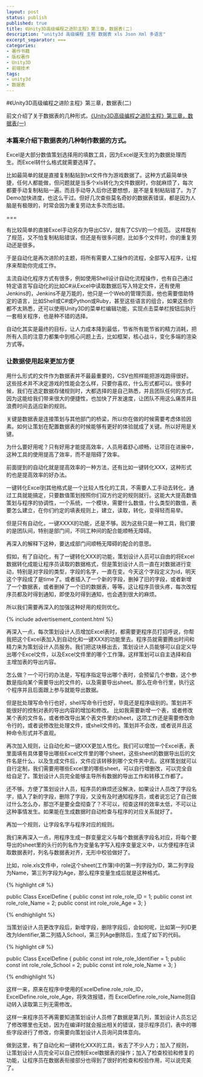 ```yaml
---
layout: post
status: publish
published: true
title: 《Unity3D高级编程之进阶主程》第三章，数据表(二)
description: "unity3d 高级编程 主程 数据表 xls Json Xml 多语言"
excerpt_separator: ===
categories:
- 著作书籍
- 版权著作
- Unity3D
- 前端技术
tags:
- unity3d
- 数据表
---
```



#《Unity3D高级编程之进阶主程》第三章，数据表(二)

前文介绍了关于数据表的几种形式。[《Unity3D高级编程之进阶主程》第三章，数据表(一)](http://www.luzexi.com/%E7%89%88%E6%9D%83%E8%91%97%E4%BD%9C/unity3d/%E5%89%8D%E7%AB%AF%E6%8A%80%E6%9C%AF/2018/07/09/Unity3D%E9%AB%98%E7%BA%A7%E7%BC%96%E7%A8%8B%E4%B9%8B%E8%BF%9B%E9%98%B6%E4%B8%BB%E7%A8%8B-%E6%95%B0%E6%8D%AE%E8%A1%A81.html)

### 本篇来介绍下数据表的几种制作数据的方式。

Excel是大部分数值策划选择用的填数工具，因为Excel是天生的为数据处理而生。而Excel转什么格式就需要选择了。

比如最简单的就是直接复制黏贴到txt文件作为游戏数据了。这种方式最简单快捷，任何人都能做，但问题就是当多个xls转化为文件数据时，你就麻烦了，每次都要手动复制粘贴一遍。而且手动导入后你还要想想，是不是复制粘贴错了。为了Demo加快进度，也这么干过。但好几次查些莫名奇妙的数据表错误，都是因为人脑是有极限的，时常会因为重复劳动太多次而出错。

===

有比较简单的直接Excel手动另存为导出CSV，就有了CSV的一个规范。
这样既有了规范，又不怕复制粘贴错误，但还是有很多问题，比如多个文件时，你的重复劳动还是很多。

于是自动化是再次进阶的主题，将所有需要人工操作的流程，全部写入程序，让程序来帮助你完成工作。

主流自动化程序方式有很多，例如使用Shell设计自动化流程操作，也有自己通过特定语言写自动化的比如C#从Excel中读取数据后写入特定文件，还有使用Jenkins的，Jenkins不是万能的，他只是一个Web的管理页面，他也需要借助特定的语言，比如Shell或C#或Python或Ruby，甚至这些语言的组合，如果这些你都不太熟悉，还可以使用Unity3D的菜单栏编辑功能，实现点击菜单栏按钮后执行一套相关程序，也是种不错的选择。

自动化其实是最终的目标，让人力成本降到最低，节省所有能节省的精力消耗，把所有人员的注意力都集中到核心问题上去，比如框架，核心战斗，变化多端的渲染方式等。

### 让数据使用起来更加方便

用什么形式的文件作为数据表并不最最重要的，CSV也照样能把游戏跑得很好。这些技术并不决定游戏的性能会怎么样，只要你喜欢，什么形式都可以。很多时候，我们在选定数据存储规则时，大都选择的是自己熟悉，并且团队任何的方式。因为这能给我们带来很大的便捷性，也加快了开发速度，让团队不用这么痛苦并且浪费时间去适应新的规则。

关键是数据表是连接策划与其他部门的桥梁，所以你在做的时候需要考虑体验因素。如何让策划在配置数据表的时候能够有更好的体验就成了关键。所以好用是关键。

为什么要好用呢？只有好用才能提高效率，人员用着舒心顺畅，让项目在进展中，这种工具的使用提高了效率，而不是阻碍了效率。

前面提到的自动化就是提高效率的一种方法，还有比如一键转化XXX，这种形式的也是提高效率的好办法。

一键转化Excel到其他格式是一个比较人性化的工具，不需要人工手动去转化，通过工具就能搞定，只要数值策划按照你们双方约定的规则就行。这能大大提高数值策划与程序的协调性，一个系统，一个模块，需要什么数值，什么类型的数值，表要怎么建立，在你们约定的填表规则上，建立，读取，转化，变得轻而易举。

但是只有自动化，一键XXXX的功能，还是不够。因为这些只是一种工具，我们要的是团队间，特别是部门间，不同工种间的配合能顺畅无障碍。

再深入的解释下这种，要达成部门间顺畅无障碍的配合的意思。

假如，有了自动化，有了一键转化XXX的功能，策划设计人员可以自由的将Excel数据转化成能让程序员读取的数据格式，但是策划设计人员一直在对数据进行变动，特别是对字段的类型，字段的名字，一直在变。今天这个字段定义为id，明天这个字段成了是time了。或者插入了一个新的字段，删掉了旧的字段，或者新增了一个数据表，或者删掉了一个旧的数据表，等等。这让程序员很头疼，每次改程序员都及时得到通知，即使及时得到通知，也会遇到很大的麻烦。

所以我们需要再深入的加强这种好用的规则优化。

{% include advertisement_content.html %}

再深入一点，每次策划设计人员增加Excel表时，都需要更程序员打招呼说，你帮我把这个Excel表加入到自动化和一键XXX的功能里去。程序员就需要腾出时间和精力来为策划设计人员服务。我们把这块移出去，策划设计人员能够可以自定义导出哪个Excel文件，以及Excel文件里的哪个工作簿。这样策划可以自主选择和自主增加表的导出内容。

怎么做？一个可行的办法是，写程序指定导出哪个表时，会预留几个参数，这个参数是指向某个需要导出的文件的，以及需要导出sheet。那么在命令行里，执行这个程序并且后面跟上参与就能导出数据。

但是批处理写命令行也好，shell写命令行也好，毕竟还是程序级别的。策划并不能很好的控制对表的导出内容的增加和修改。
比如我需要新增一个表，或者修改某个表的文件名，或者修改导出某个表文件里的sheet，这项工作还是需要修改命令行的，或者说修改批处理文件，或shell文件的。策划并不会改，或者说并且这种命令形式并不直观。


再次加入规则，让自动化和一键XXX更加人性化。我们可以增加一个Excel表，表里面填有具体要导出哪些Excel文件里的哪个sheet，这些sheet的数据导出后的文件名是什么，以及生成文件后，文件应该转移到哪个文件夹中去。这样策划就可以自行定制，我们需要用哪些Excel里的哪些sheet，可以自行增删改，可以完全自给自足了。策划设计人员完全能够主导所有数据的导出工作和转移工作都了。

还不够。方便了策划设计人员，程序员的麻烦还没解决，如果设计人员改了字段名字，插入了新的字段，删除了字段，又没有及时通知程序员，或者说忘记了自己做过什么怎么办，那岂不是要全盘彻查了？不可以，彻查这样的效率太低，不可以让这种事情发生。如果能在生成数据时自动检查与程序的对应关系就好了。

再加一个规则，让字段名字与程序对应的规则。

我们来再深入一点，用程序生成一群变量定义与每个数据表字段名对应，将每个要导出的sheet里的头行的列名作为变量名字写入程序变量定义中，以方便程序在读取数据表时，列名与数据表对齐，无形中校验做好了。

比如，role.xls文件中，role这个sheet(工作簿)中的第一列字段为ID，第二列字段为Name，第三列字段为Age，那么程序变量生成后就是这种格式。

{% highlight c# %}

public Class ExcelDefine
{
	public const int role_role_ID = 1;
	public const int role_role_Name = 2;
	public const int role_role_Age = 3;
}

{% endhighlight %}

当策划设计人员更改字段后，新增字段，删除字段后，会如何呢，比如第一列ID更改为Identifier,第二列插入School，第三列Age删除后，生成了如下的代码。

{% highlight c# %}

public Class ExcelDefine
{
	public const int role_role_Identifier = 1;
	public const int role_role_School = 2;
	public const int role_role_Name = 3;
}

{% endhighlight %}

这样一来，原来在程序中使用的ExcelDefine.role_role_ID，ExcelDefine.role_role_Age，将失效报错，而 ExcelDefine.role_role_Name则自动转入读取第三列无需修改。

这样一来程序员不再需要知道策划设计人员修了数据是第几列，策划设计人员忘记了修改哪里也无妨，因为在编译时就会报出相关的错误，提示程序员们，表中的哪些字段进行了修改，你需要向策划设计人员询问具体意向。

做到这里，有了自动化和一键转化XXX的工具，省去了不少人力；加入了规则，让策划设计人员完全可以自己控制Excel数据表的操作；加入了检查校验和修复的功能，让程序员在数据表衔接部分也得到了很好的检查和校验作用，可以说完美了。


